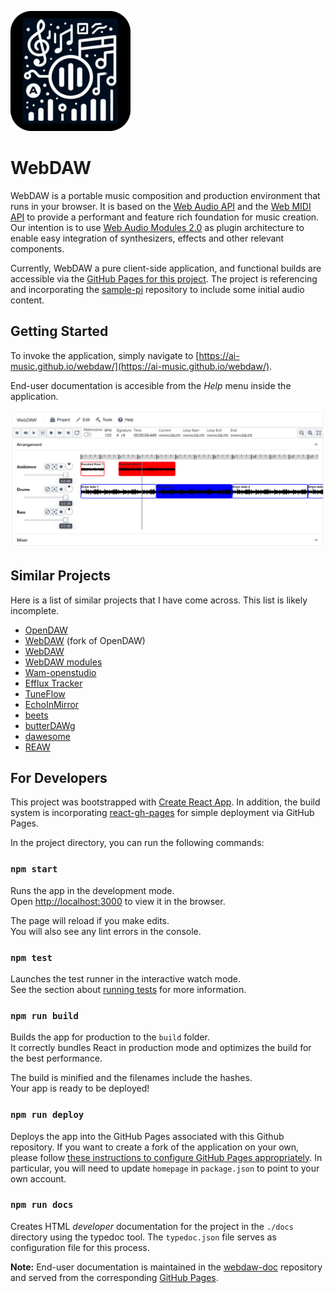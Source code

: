 ![WebDaw Icon](./public/logo-192.png)

# WebDAW

WebDAW is a portable music composition and production environment that runs in your browser. It is based on the [Web Audio API](https://developer.mozilla.org/en-US/docs/Web/API/Web_Audio_API) and the [Web MIDI API](https://developer.mozilla.org/en-US/docs/Web/API/Web_MIDI_API) to provide a performant and feature rich foundation for music creation. Our intention is to use [Web Audio Modules 2.0](https://doi.org/10.1145/3487553.3524225) as plugin architecture to enable easy integration of synthesizers, effects and other relevant components.

Currently, WebDAW a pure client-side application, and  functional builds are
accessible via the [GitHub Pages for this project](https://ai-music.github.io/webdaw/). The project is referencing and incorporating the [sample-pi](https://github.com/alex-esc/sample-pi) repository to include some initial audio content.

## Getting Started

To invoke the application, simply navigate to [https://ai-music.github.io/webdaw/](https://ai-music.github.io/webdaw/).

End-user documentation is accesible from the _Help_ menu inside the application.

![WebDAW Screenshot](./notes/images/screenshot.png)

## Similar Projects

Here is a list of similar projects that I have come across. This list is likely incomplete.

- [OpenDAW](https://github.com/pverrecchia/OpenDAW)
- [WebDAW](https://github.com/jakejarrett/WebDAW) (fork of OpenDAW)
- [WebDAW](https://www.webdaw.net/)
- [WebDAW modules](https://github.com/abudaan/webdaw-modules)
- [Wam-openstudio](https://github.com/TER-M1/wam-openstudio)
- [Efflux Tracker](https://github.com/igorski/efflux-tracker)
- [TuneFlow](https://github.com/tuneflow/tuneflow)
- [EchoInMirror](https://github.com/EchoInMirror/EIM)
- [beets](https://github.com/brandongregoryscott/beets)
- [butterDAWg](https://github.com/Jaybee18/butterDAWg)
- [dawesome](https://github.com/nbennett320/dawesome)
- [REAW](https://github.com/notakamihe/REAW)




## For Developers

This project was bootstrapped with [Create React App](https://github.com/facebook/create-react-app). In addition, the build system is incorporating [react-gh-pages](https://github.com/gitname/react-gh-pages) for simple deployment via GitHub Pages.

In the project directory, you can run the following commands:

### `npm start`

Runs the app in the development mode.\
Open [http://localhost:3000](http://localhost:3000) to view it in the browser.

The page will reload if you make edits.\
You will also see any lint errors in the console.

### `npm test`

Launches the test runner in the interactive watch mode.\
See the section about [running tests](https://facebook.github.io/create-react-app/docs/running-tests) for more information.

### `npm run build`

Builds the app for production to the `build` folder.\
It correctly bundles React in production mode and optimizes the build for the best performance.

The build is minified and the filenames include the hashes.\
Your app is ready to be deployed!

### `npm run deploy`

Deploys the app into the GitHub Pages associated with this Github repository. If you want to create a fork of the
application on your own, please follow [these instructions to configure GitHub Pages appropriately](https://github.com/gitname/react-gh-pages). In particular, you will need to update `homepage` in `package.json` to point to your own account.

### `npm run docs`

Creates HTML _developer_ documentation for the project in the `./docs` directory using the typedoc tool. The `typedoc.json` file serves as configuration file for this process.

__Note:__ End-user documentation is maintained in the [webdaw-doc](https://github.com/ai-music/webdaw-doc) repository and served from the corresponding [GitHub Pages](https://ai-music.github.io/webdaw-doc).
